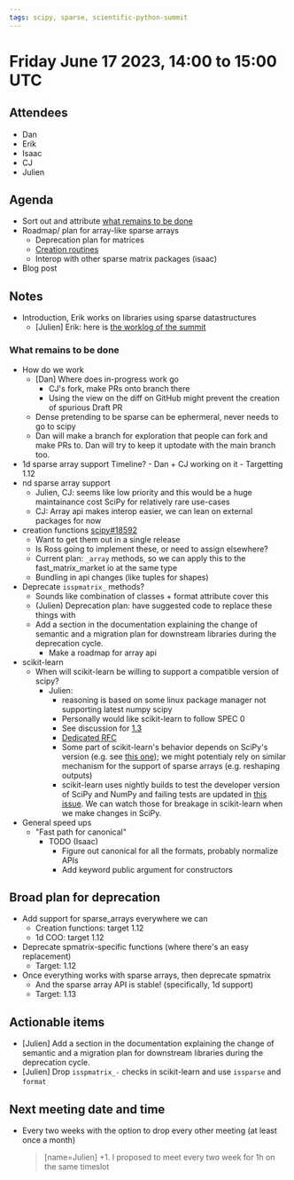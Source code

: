 ```yaml
---
tags: scipy, sparse, scientific-python-summit
---
```


# Friday June 17 2023, 14:00 to 15:00 UTC

## Attendees

- Dan
- Erik
- Isaac
- CJ
- Julien

## Agenda

- Sort out and attribute [what remains to be done](https://hackmd.io/1Q2832LDR_2Uv_-cV-wnYg#What-remains-to-be-done)
- Roadmap/ plan for array-like sparse arrays
  - Deprecation plan for matrices
  - [Creation routines](https://github.com/scipy/scipy/issues/18592)
  - Interop with other sparse matrix packages (isaac)
- Blog post

## Notes

- Introduction, Erik works on libraries using sparse datastructures
  - [Julien] Erik: here is [the worklog of the summit](https://hackmd.io/iEtdfbxfSbGwOAJTXmqyIQ)

### What remains to be done

- How do we work
  - [Dan] Where does in-progress work go
    - CJ's fork, make PRs onto branch there
    - Using the view on the diff on GitHub might prevent the creation of spurious Draft PR
  - Dense pretending to be sparse can be ephermeral, never needs to go to scipy
  - Dan will make a branch for exploration that people can fork and make PRs to. Dan will try to keep it uptodate with the main branch too.
- 1d sparse array support
  Timeline? - Dan + CJ working on it - Targetting 1.12
- nd sparse array support
  - Julien, CJ: seems like low priority and this would be a huge maintainance cost SciPy for relatively rare use-cases
  - CJ: Array api makes interop easier, we can lean on external packages for now
- creation functions [scipy#18592](https://github.com/scipy/scipy/issues/18592)
  - Want to get them out in a single release
  - Is Ross going to implement these, or need to assign elsewhere?
  - Current plan: `_array` methods, so we can apply this to the fast_matrix_market io at the same type
  - Bundling in api changes (like tuples for shapes)
- Deprecate `isspmatrix_` methods?
  - Sounds like combination of classes + format attribute cover this
  - (Julien) Deprecation plan: have suggested code to replace these things with
  - Add a section in the documentation explaining the change of semantic and a migration plan for downstream libraries during the deprecation cycle.
    - Make a roadmap for array api
- scikit-learn
  - When will scikit-learn be willing to support a compatible version of scipy?
    - Julien:
      - reasoning is based on some linux package manager not supporting latest numpy scipy
      - Personally would like scikit-learn to follow SPEC 0
      - See discussion for [1.3](https://github.com/scikit-learn/scikit-learn/issues/26438)
      - [Dedicated RFC](https://github.com/scikit-learn/scikit-learn/issues/26418)
      - Some part of scikit-learn's behavior depends on SciPy's version (e.g. see [this one](https://github.com/scikit-learn/scikit-learn/blob/784ba9ef9f65d5e4e33087dd7f5b87d65b605efc/sklearn/preprocessing/_polynomial.py#L61-L73)); we might potentialy rely on similar mechanism for the support of sparse arrays (e.g. reshaping outputs)
      - scikit-learn uses nightly builds to test the developer version of SciPy and NumPy and failing tests are updated in [this issue](https://github.com/scikit-learn/scikit-learn/issues/26154). We can watch those for breakage in scikit-learn when we make changes in SciPy.
- General speed ups
  - "Fast path for canonical"
    - TODO (Isaac)
      - Figure out canonical for all the formats, probably normalize APIs
      - Add keyword public argument for constructors

## Broad plan for deprecation

- Add support for sparse_arrays everywhere we can
  - Creation functions: target 1.12
  - 1d COO: target 1.12
- Deprecate spmatrix-specific functions (where there's an easy replacement)
  - Target: 1.12
- Once everything works with sparse arrays, then deprecate spmatrix
  - And the sparse array API is stable! (specifically, 1d support)
  - Target: 1.13

## Actionable items

- [Julien] Add a section in the documentation explaining the change of semantic and a migration plan for downstream libraries during the deprecation cycle.
- [Julien] Drop `isspmatrix_-` checks in scikit-learn and use `issparse` and `format`

## Next meeting date and time

- Every two weeks with the option to drop every other meeting (at least once a month)
  > [name=Julien] +1. I proposed to meet every two week for 1h on the same timeslot
